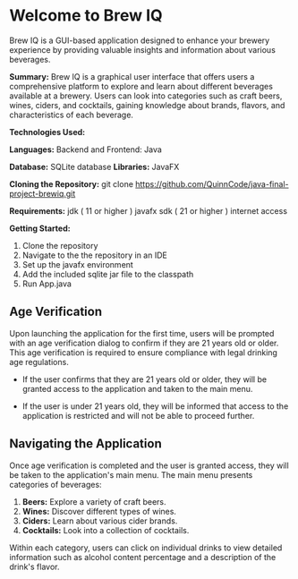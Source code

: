 # Welcome to Brew IQ
Brew IQ is a GUI-based application designed to enhance your brewery experience by providing valuable insights and information about various beverages.

**Summary:** 
Brew IQ is a graphical user interface that offers users a comprehensive platform to explore and learn about different beverages available at a brewery. Users can look into categories such as craft beers, wines, ciders, and cocktails, gaining knowledge about brands, flavors, and characteristics of each beverage.



**Technologies Used:**
    
  **Languages:**
    Backend and Frontend: Java
    
  **Database:**
    SQLite database
  **Libraries:**
    JavaFX
    
**Cloning the Repository:**
git clone https://github.com/QuinnCode/java-final-project-brewiq.git

**Requirements:**
jdk ( 11 or higher )
javafx sdk ( 21 or higher )
internet access

**Getting Started:**

1.	Clone the repository
2.	Navigate to the the repository in an IDE
3.	Set up the javafx environment
4.	Add the included sqlite jar file to the classpath
5.	Run App.java


## Age Verification

Upon launching the application for the first time, users will be prompted with an age verification dialog to confirm if they are 21 years old or older. This age verification is required to ensure compliance with legal drinking age regulations.

- If the user confirms that they are 21 years old or older, they will be granted access to the application and taken to the main menu.

- If the user is under 21 years old, they will be informed that access to the application is restricted and will not be able to proceed further.

## Navigating the Application

Once age verification is completed and the user is granted access, they will be taken to the application's main menu. The main menu presents categories of beverages:

1. **Beers:** Explore a variety of craft beers.
2. **Wines:** Discover different types of wines.
3. **Ciders:** Learn about various cider brands.
4. **Cocktails:** Look into a collection of cocktails.

Within each category, users can click on individual drinks to view detailed information such as alcohol content percentage and a description of the drink's flavor.
